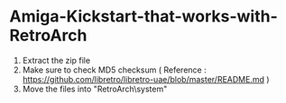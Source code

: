 # Amiga-Kickstart-that-works-with-RetroArch
1) Extract the zip file
2) Make sure to check MD5 checksum ( Reference : https://github.com/libretro/libretro-uae/blob/master/README.md )
4) Move the files into "RetroArch\system"
